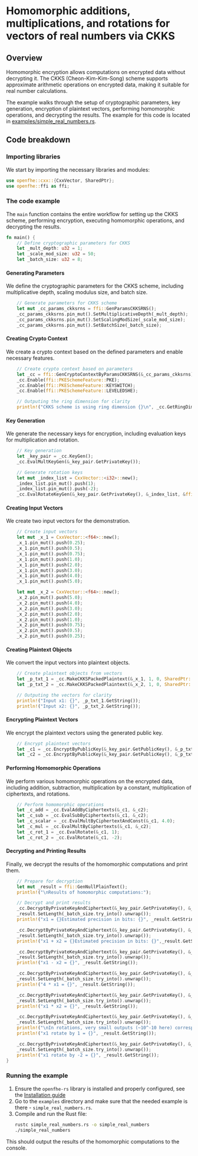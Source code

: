 # Homomorphic additions, multiplications, and rotations for vectors of real numbers via CKKS
## Overview

Homomorphic encryption allows computations on encrypted data without decrypting it. The CKKS (Cheon-Kim-Kim-Song) scheme supports approximate arithmetic operations on encrypted data, making it suitable for real number calculations.

The example walks through the setup of cryptographic parameters, key generation, encryption of plaintext vectors, performing homomorphic operations, and decrypting the results.
The example for this code is located in [examples/simple_real_numbers.rs](../../examples/simple_real_numbers.rs).

## Code breakdown
### Importing libraries

We start by importing the necessary libraries and modules:

```rust
use openfhe::cxx::{CxxVector, SharedPtr};
use openfhe::ffi as ffi;
```

### The code example

The `main` function contains the entire workflow for setting up the CKKS scheme, performing encryption, executing homomorphic operations, and decrypting the results.

```rust
fn main() {
    // Define cryptographic parameters for CKKS
    let _mult_depth: u32 = 1;
    let _scale_mod_size: u32 = 50;
    let _batch_size: u32 = 8;
```

#### Generating Parameters

We define the cryptographic parameters for the CKKS scheme, including multiplicative depth, scaling modulus size, and batch size.

```rust
    // Generate parameters for CKKS scheme
    let mut _cc_params_ckksrns = ffi::GenParamsCKKSRNS();
    _cc_params_ckksrns.pin_mut().SetMultiplicativeDepth(_mult_depth);
    _cc_params_ckksrns.pin_mut().SetScalingModSize(_scale_mod_size);
    _cc_params_ckksrns.pin_mut().SetBatchSize(_batch_size);
```

#### Creating Crypto Context

We create a crypto context based on the defined parameters and enable necessary features.

```rust
    // Create crypto context based on parameters
    let _cc = ffi::GenCryptoContextByParamsCKKSRNS(&_cc_params_ckksrns);
    _cc.Enable(ffi::PKESchemeFeature::PKE);
    _cc.Enable(ffi::PKESchemeFeature::KEYSWITCH);
    _cc.Enable(ffi::PKESchemeFeature::LEVELEDSHE);

    // Outputing the ring dimension for clarity
    println!("CKKS scheme is using ring dimension {}\n", _cc.GetRingDimension());
```

#### Key Generation

We generate the necessary keys for encryption, including evaluation keys for multiplication and rotation.

```rust
    // Key generation
    let _key_pair = _cc.KeyGen();
    _cc.EvalMultKeyGen(&_key_pair.GetPrivateKey());

    // Generate rotation keys
    let mut _index_list = CxxVector::<i32>::new();
    _index_list.pin_mut().push(1);
    _index_list.pin_mut().push(-2);
    _cc.EvalRotateKeyGen(&_key_pair.GetPrivateKey(), &_index_list, &ffi::GenNullPublicKey());
```

#### Creating Input Vectors

We create two input vectors for the demonstration.

```rust
    // Create input vectors
    let mut _x_1 = CxxVector::<f64>::new();
    _x_1.pin_mut().push(0.25);
    _x_1.pin_mut().push(0.5);
    _x_1.pin_mut().push(0.75);
    _x_1.pin_mut().push(1.0);
    _x_1.pin_mut().push(2.0);
    _x_1.pin_mut().push(3.0);
    _x_1.pin_mut().push(4.0);
    _x_1.pin_mut().push(5.0);

    let mut _x_2 = CxxVector::<f64>::new();
    _x_2.pin_mut().push(5.0);
    _x_2.pin_mut().push(4.0);
    _x_2.pin_mut().push(3.0);
    _x_2.pin_mut().push(2.0);
    _x_2.pin_mut().push(1.0);
    _x_2.pin_mut().push(0.75);
    _x_2.pin_mut().push(0.5);
    _x_2.pin_mut().push(0.25);
```

#### Creating Plaintext Objects

We convert the input vectors into plaintext objects.

```rust
    // Create plaintext objects from vectors
    let _p_txt_1 = _cc.MakeCKKSPackedPlaintext(&_x_1, 1, 0, SharedPtr::<ffi::DCRTPolyParams>::null(), 0);
    let _p_txt_2 = _cc.MakeCKKSPackedPlaintext(&_x_2, 1, 0, SharedPtr::<ffi::DCRTPolyParams>::null(), 0);

    // Outputing the vectors for clarity
    println!("Input x1: {}", _p_txt_1.GetString());
    println!("Input x2: {}", _p_txt_2.GetString());
```

#### Encrypting Plaintext Vectors

We encrypt the plaintext vectors using the generated public key.

```rust
    // Encrypt plaintext vectors
    let _c1 = _cc.EncryptByPublicKey(&_key_pair.GetPublicKey(), &_p_txt_1);
    let _c2 = _cc.EncryptByPublicKey(&_key_pair.GetPublicKey(), &_p_txt_2);
```

#### Performing Homomorphic Operations

We perform various homomorphic operations on the encrypted data, including addition, subtraction, multiplication by a constant, multiplication of ciphertexts, and rotations.

```rust
    // Perform homomorphic operations
    let _c_add = _cc.EvalAddByCiphertexts(&_c1, &_c2);
    let _c_sub = _cc.EvalSubByCiphertexts(&_c1, &_c2);
    let _c_scalar = _cc.EvalMultByCiphertextAndConst(&_c1, 4.0);
    let _c_mul = _cc.EvalMultByCiphertexts(&_c1, &_c2);
    let _c_rot_1 = _cc.EvalRotate(&_c1, 1);
    let _c_rot_2 = _cc.EvalRotate(&_c1, -2);
```

#### Decrypting and Printing Results

Finally, we decrypt the results of the homomorphic computations and print them.

```rust
    // Prepare for decryption
    let mut _result = ffi::GenNullPlainText();
    println!("\nResults of homomorphic computations:");

    // Decrypt and print results
    _cc.DecryptByPrivateKeyAndCiphertext(&_key_pair.GetPrivateKey(), &_c1, _result.pin_mut());
    _result.SetLength(_batch_size.try_into().unwrap());
    println!("x1 = {}Estimated precision in bits: {}", _result.GetString(), _result.GetLogPrecision());

    _cc.DecryptByPrivateKeyAndCiphertext(&_key_pair.GetPrivateKey(), &_c_add, _result.pin_mut());
    _result.SetLength(_batch_size.try_into().unwrap());
    println!("x1 + x2 = {}Estimated precision in bits: {}",_result.GetString(), _result.GetLogPrecision());

    _cc.DecryptByPrivateKeyAndCiphertext(&_key_pair.GetPrivateKey(), &_c_sub, _result.pin_mut());
    _result.SetLength(_batch_size.try_into().unwrap());
    println!("x1 - x2 = {}", _result.GetString());

    _cc.DecryptByPrivateKeyAndCiphertext(&_key_pair.GetPrivateKey(), &_c_scalar, _result.pin_mut());
    _result.SetLength(_batch_size.try_into().unwrap());
    println!("4 * x1 = {}", _result.GetString());

    _cc.DecryptByPrivateKeyAndCiphertext(&_key_pair.GetPrivateKey(), &_c_mul, _result.pin_mut());
    _result.SetLength(_batch_size.try_into().unwrap());
    println!("x1 * x2 = {}", _result.GetString());

    _cc.DecryptByPrivateKeyAndCiphertext(&_key_pair.GetPrivateKey(), &_c_rot_1, _result.pin_mut());
    _result.SetLength(_batch_size.try_into().unwrap());
    println!("\nIn rotations, very small outputs (~10^-10 here) correspond to 0's:");
    println!("x1 rotate by 1 = {}", _result.GetString());

    _cc.DecryptByPrivateKeyAndCiphertext(&_key_pair.GetPrivateKey(), &_c_rot_2, _result.pin_mut());
    _result.SetLength(_batch_size.try_into().unwrap());
    println!("x1 rotate by -2 = {}", _result.GetString());
}
```

### Running the example

1. Ensure the `openfhe-rs` library is installed and properly configured, see the [Installation guide](../getting-started/installation.md)
2. Go to the `examples` directory and make sure that the needed example is there - `simple_real_numbers.rs`.
3. Compile and run the Rust file:
    ```sh
    rustc simple_real_numbers.rs -o simple_real_numbers
    ./simple_real_numbers
    ```

This should output the results of the homomorphic computations to the console.

